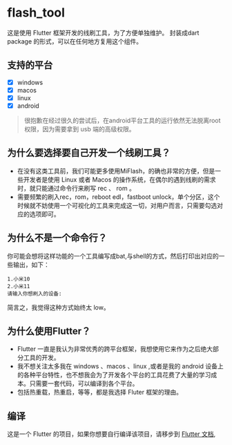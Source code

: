 # flash_tool

这是使用 Flutter 框架开发的线刷工具，为了方便单独维护。
封装成dart package 的形式，可以在任何地方复用这个组件。
## 支持的平台
- [x] windows
- [x] macos
- [x] linux
- [x] android
> 很抱歉在经过很久的尝试后，在android平台工具的运行依然无法脱离root权限，因为需要拿到 usb 端的高级权限。

## 为什么要选择要自己开发一个线刷工具？
- 在没有这类工具前，我们可能更多使用MiFlash，的确也非常的方便，但是一些开发者是使用 Linux 或者 Macos 的操作系统，在偶尔的遇到线刷的需求时，就只能通过命令行来刷写 rec 、 rom 。
- 需要频繁的刷入rec，rom，reboot edl，fastboot unlock，单个分区，这个时候就不妨使用一个可视化的工具来完成这一切，对用户而言，只需要勾选对应的选项即可。

## 为什么不是一个命令行？
你可能会想将这样功能的一个工具编写成bat,与shell的方式，然后打印出对应的一些输出，如下：
```shell
1.小米10
2.小米11
请输入你想刷入的设备:
```
简言之，我觉得这种方式始终太 low。


## 为什么使用Flutter？
- Flutter 一直是我认为非常优秀的跨平台框架，我想使用它来作为之后绝大部分工具的开发。
- 我不想关注太多我在 windows 、macos 、linux ,或者是我的 android 设备上的各种平台特性，也不想我会为了开发各个平台的工具花费了大量的学习成本。只需要一套代码，可以编译到各个平台。
- 包括热重载，热重启，等等，都是我选择 Fluter 框架的理由。


## 编译

这是一个 Flutter 的项目，如果你想要自行编译该项目，请移步到 [Flutter 文档](https://flutter.dev/docs),


